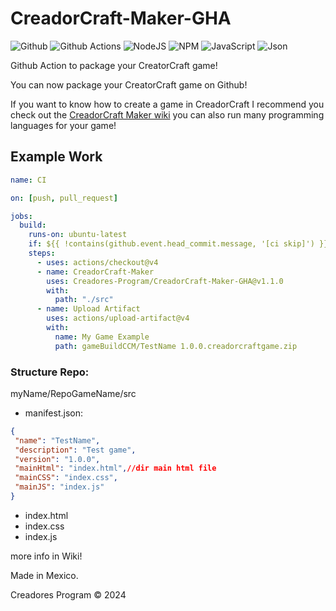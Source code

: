# CreadorCraft-Maker-GHA

![Github](https://img.shields.io/badge/GitHub-100000?style=for-the-badge&logo=github&logoColor=white)
![Github Actions](https://img.shields.io/badge/Github%20Actions-282a2e?style=for-the-badge&logo=githubactions&logoColor=367cfe)
![NodeJS](https://img.shields.io/badge/Node%20js-339933?style=for-the-badge&logo=nodedotjs&logoColor=white)
![NPM](https://img.shields.io/badge/npm-CB3837?style=for-the-badge&logo=npm&logoColor=white)
![JavaScript](https://img.shields.io/badge/JavaScript-323330?style=for-the-badge&logo=javascript&logoColor=F7DF1E)
![Json](https://img.shields.io/badge/json-5E5C5C?style=for-the-badge&logo=json&logoColor=white)

Github Action to package your CreatorCraft game!

You can now package your CreatorCraft game on Github!

If you want to know how to create a game in CreadorCraft I recommend you check out the [CreadorCraft Maker wiki](https://creadorcraft-maker.blogspot.com/p/documentacionwiki.html) you can also run many programming languages for your game!

## Example Work
```yml
name: CI

on: [push, pull_request]

jobs:
  build:
    runs-on: ubuntu-latest
    if: ${{ !contains(github.event.head_commit.message, '[ci skip]') }}
    steps:
      - uses: actions/checkout@v4
      - name: CreadorCraft-Maker
        uses: Creadores-Program/CreadorCraft-Maker-GHA@v1.1.0
        with:
          path: "./src"
      - name: Upload Artifact
        uses: actions/upload-artifact@v4
        with:
          name: My Game Example
          path: gameBuildCCM/TestName 1.0.0.creadorcraftgame.zip
```

### Structure Repo:
myName/RepoGameName/src

   - manifest.json:
   ```json
   {
    "name": "TestName",
    "description": "Test game",
    "version": "1.0.0",
    "mainHtml": "index.html",//dir main html file
    "mainCSS": "index.css",
    "mainJS": "index.js"
   }
   ```
   - index.html
   - index.css
   - index.js

more info in Wiki!

Made in Mexico.

Creadores Program © 2024
